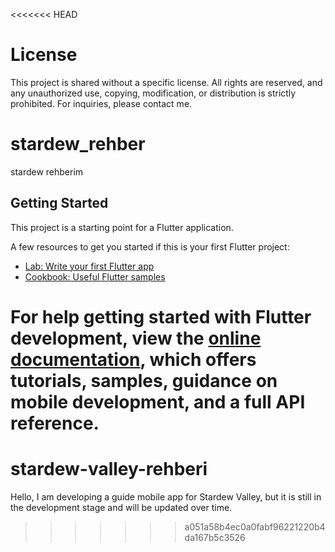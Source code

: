 <<<<<<< HEAD
# License  
This project is shared without a specific license. All rights are reserved, and any unauthorized use, copying, modification, or distribution is strictly prohibited. For inquiries, please contact me.  

# stardew_rehber

stardew rehberim

## Getting Started

This project is a starting point for a Flutter application.

A few resources to get you started if this is your first Flutter project:

- [Lab: Write your first Flutter app](https://docs.flutter.dev/get-started/codelab)
- [Cookbook: Useful Flutter samples](https://docs.flutter.dev/cookbook)

For help getting started with Flutter development, view the
[online documentation](https://docs.flutter.dev/), which offers tutorials,
samples, guidance on mobile development, and a full API reference.
=======
# stardew-valley-rehberi
Hello, I am developing a guide mobile app for Stardew Valley, but it is still in the development stage and will be updated over time.
>>>>>>> a051a58b4ec0a0fabf96221220b4da167b5c3526
